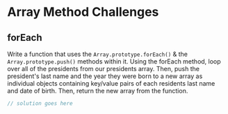 # Array Method Challenges
## forEach

Write a function that uses the `Array.prototype.forEach()` & the `Array.prototype.push()` methods within it.
Using the forEach method, loop over all of the presidents from our presidents array.
Then, push the president's last name and the year they were born to a new array as individual objects containing key/value pairs of each residents last name and date of birth.
Then, return the new array from the function.


```js
// solution goes here
```